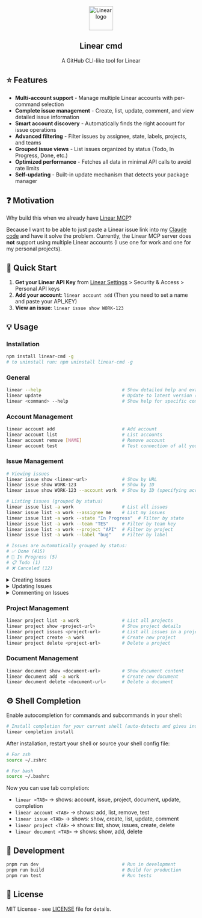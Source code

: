 <div align="center">
<a href="https://linear.app" target="_blank" rel="noopener noreferrer">
  <img width="64" src="https://raw.githubusercontent.com/linear/linear/master/docs/logo.svg" alt="Linear logo">
</a>
<h2>Linear cmd</h2>
<p>A GitHub CLI-like tool for Linear</p>
</div>



## :star: Features

- **Multi-account support** - Manage multiple Linear accounts with per-command selection
- **Complete issue management** - Create, list, update, comment, and view detailed issue information
- **Smart account discovery** - Automatically finds the right account for issue operations
- **Advanced filtering** - Filter issues by assignee, state, labels, projects, and teams
- **Grouped issue views** - List issues organized by status (Todo, In Progress, Done, etc.)
- **Optimized performance** - Fetches all data in minimal API calls to avoid rate limits
- **Self-updating** - Built-in update mechanism that detects your package manager

## :question: Motivation

Why build this when we already have [Linear MCP](https://linear.app/docs/mcp)?

Because I want to be able to just paste a Linear issue link into my [Claude code](https://www.anthropic.com/claude-code) and have it solve the problem. Currently, the Linear MCP server does **not** support using multiple Linear accounts (I use one for work and one for my personal projects).

## :rocket: Quick Start

1. **Get your Linear API Key** from [Linear Settings](https://linear.app/settings) > Security & Access > Personal API keys
2. **Add your account**: `linear account add` (Then you need to set a name and paste your API_KEY)
3. **View an issue**: `linear issue show WORK-123`

## :bulb: Usage

### Installation

```bash
npm install linear-cmd -g
# to uninstall run: npm uninstall linear-cmd -g
```

### General

```bash
linear --help                              # Show detailed help and examples
linear update                              # Update to latest version (auto-detects npm/yarn/pnpm)
linear <command> --help                    # Show help for specific command
```

### Account Management

```bash
linear account add                         # Add account
linear account list                        # List accounts
linear account remove [NAME]               # Remove account 
linear account test                        # Test connection of all your accounts
```

### Issue Management

```bash
# Viewing issues
linear issue show <linear-url>             # Show by URL
linear issue show WORK-123                 # Show by ID
linear issue show WORK-123 --account work  # Show by ID (specifying account)

# Listing issues (grouped by status)
linear issue list -a work                  # List all issues
linear issue list -a work --assignee me    # List my issues
linear issue list -a work --state "In Progress"  # Filter by state
linear issue list -a work --team "TES"     # Filter by team key
linear issue list -a work --project "API"  # Filter by project
linear issue list -a work --label "bug"    # Filter by label

# Issues are automatically grouped by status:
# ✅ Done (415)
# 🔄 In Progress (5)
# 📋 Todo (1)
# ❌ Canceled (12)
```

<details>
<summary>Creating Issues</summary>
</br>


```bash
# Interactive mode (prompts for missing fields)
linear issue create --account work

# Direct mode with flags
linear issue create --account work \
  --team "TES" \
  --title "Issue title" \
  --description "Issue description" \
  --priority 2 \
  --label "bug" \
  --project "Project Name" \
  --assignee "user@example.com"
```

</details>

<details>
<summary>Updating Issues</summary>
</br>

```bash
# Interactive mode (choose what to update)
linear issue update WORK-123

# Direct mode with flags
linear issue update WORK-123 \
  --title "New title" \
  --description "New description" \
  --state "In Progress" \
  --team "TES" \
  --assignee "user@example.com" \
  --priority 1 \
  --add-label "urgent" \
  --remove-label "low-priority"
```

</details>

<details>
<summary>Commenting on Issues</summary>
</br>

```bash
# Interactive mode (prompts for comment)
linear issue comment WORK-123

# Direct mode with comment text
linear issue comment WORK-123 "This is my comment"
```

</details>

### Project Management

```bash
linear project list -a work                # List all projects
linear project show <project-url>          # Show project details
linear project issues <project-url>        # List all issues in a project
linear project create -a work              # Create new project
linear project delete <project-url>        # Delete a project
```

### Document Management

```bash
linear document show <document-url>        # Show document content
linear document add -a work                # Create new document
linear document delete <document-url>      # Delete a document
```

## :gear: Shell Completion

Enable autocompletion for commands and subcommands in your shell:

```bash
# Install completion for your current shell (auto-detects and gives instructions)
linear completion install
```

After installation, restart your shell or source your shell config file:

```bash
# For zsh
source ~/.zshrc

# For bash  
source ~/.bashrc
```

Now you can use tab completion:
- `linear <TAB>` → shows: account, issue, project, document, update, completion
- `linear account <TAB>` → shows: add, list, remove, test
- `linear issue <TAB>` → shows: show, create, list, update, comment
- `linear project <TAB>` → shows: list, show, issues, create, delete
- `linear document <TAB>` → shows: show, add, delete

## :wrench: Development

```bash
pnpm run dev                               # Run in development
pnpm run build                             # Build for production
pnpm run test                              # Run tests
```

## :scroll: License

MIT License - see [LICENSE](LICENSE) file for details.

